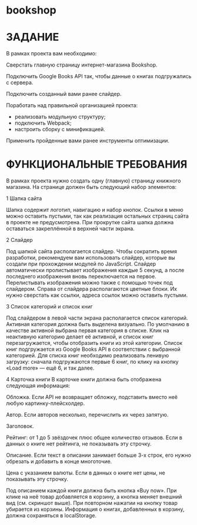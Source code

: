 # bookshop
# ЗАДАНИЕ

В рамках проекта вам необходимо:

Сверстать главную страницу интернет-магазина Bookshop.

Подключить Google Books API так, чтобы данные о книгах подгружались с сервера.

Подключить созданный вами ранее слайдер.

Поработать над правильной организацией проекта:
- реализовать модульную структуру;
- подключить Webpack;
- настроить сборку с минификацией.
  
Применить пройденные вами ранее инструменты оптимизации.

# ФУНКЦИОНАЛЬНЫЕ ТРЕБОВАНИЯ

В рамках проекта нужно создать одну (главную) страницу книжного магазина. На странице должен быть следующий набор элементов:

1 Шапка сайта

Шапка содержит логотип, навигацию и набор кнопок. Ссылки в меню можно оставить пустыми, так как реализация остальных страниц сайта в проекте не предусмотрена. При прокрутке сайта шапка должна оставаться закреплённой в верхней части экрана.

2 Слайдер

Под шапкой сайта располагается слайдер. Чтобы сократить время разработки, рекомендуем вам использовать слайдер, которые вы создали при прохождении модулей по JavaScript. Слайдер автоматически пролистывает изображения каждые 5 секунд, а после последнего изображения вновь переключается на первое. Перелистывать изображения можно также с помощью точек под слайдером. Справа от слайдера располагаются цветные блоки. Их нужно сверстать как ссылки, адреса ссылок можно оставить пустыми.

3 Список категорий и список книг

Под слайдером в левой части экрана располагается список категорий. Активная категория должна быть выделена визуально.
По умолчанию в качестве активной выбрана первая категория в списке. Клик на неактивную категорию делает её активной, и список книг перезагружается, чтобы отобразить книги из этой категории. Список книг подгружается из Google Books API в соответствии с выбранной категорией. Для списка книг необходимо реализовать ленивую загрузку: сначала подгружаются первые 6 книг, по клику на кнопку «Load more» — ещё 6, и так далее.

4 Карточка книги
В карточке книги должна быть отображена следующая информация:

Обложка. Если API не возвращает обложку, подставить вместо неё любую картинку-плейсхолдер.

Автор. Если авторов несколько, перечислить их через запятую.

Заголовок. 

Рейтинг: от 1 до 5 звёздочек плюс общее количество отзывов. Если в данных о книге нет рейтинга, не показывать эту строчку.

Описание. Если текст в описании занимает больше 3-х строк, его нужно обрезать и добавить в конце многоточие.

Цена с указанием валюты. Если в данных о книге нет цены, не показывать эту строчку.

Под описанием каждой книги должна быть кнопка «Buy now». При клике на неё товар добавляется в корзину, а кнопка меняет внешний вид (см. скриншот выше). При повторном нажатии на кнопку товар убирается из корзины. Информация о книгах, добавленных в корзину, должна сохраняться в localStorage.






